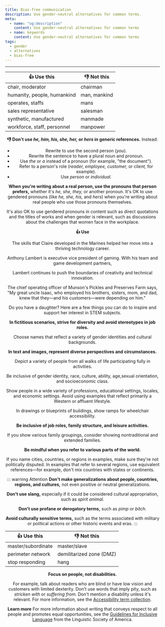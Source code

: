 ```yaml
---
title: Bias-free communication
description: Use gender-neutral alternatives for common terms.
meta:
  - name: "og:description"
    content: Use gender-neutral alternatives for common terms
  - name: keywords
    content: Use gender-neutral alternatives for common terms
tags:
  - gender
  - alternatives
  - bias-free
---
```


<Header/>

---

| :thumbsup: Use this         | :thumbsdown: Not this   |
|-----------------------------|-------------------------|
| chair, moderator            | chairman                |
| humanity, people, humankind | man, mankind            |
| operates, staffs            |     mans                |
| sales representative        |   salesman              |
| synthetic, manufactured     |   manmade               |
| workforce, staff, personnel |   manpower              |

**:thumbsdown: Don't use *he, him, his, she, her,* or *hers* in generic references.** Instead:
- Rewrite to use the second person (*you*).
- Rewrite the sentence to have a plural noun and pronoun.
- Use *the* or *a* instead of a pronoun (for example, "the document").
- Refer to a person's role (*reader, employee, customer,* or *client,* for example).
- Use *person* or *individual.*

**When you're writing about a real person, use the pronouns that person prefers,** whether it's *he, she, they,* 
or another pronoun.
It's OK to use gendered pronouns (like *he, she, his,* and *hers*) when you're
writing about real people who use those pronouns themselves.

It's also OK to use gendered pronouns in content such as direct quotations and the titles of works and when gender
is relevant, such as discussions about the challenges that women face in the workplace.

**:thumbsup: Use**

The skills that Claire developed in the Marines helped her move into a thriving technology career.

Anthony Lambert is executive vice president of gaming. With his team and game development partners,

Lambert continues to push the boundaries of creativity and technical innovation.

The chief operating officer of Munson's Pickles and Preserves Farm says, "My great uncle Isaac, who employed
his brothers, sisters, mom, and dad, knew that they—and his customers—were depending on him."

Do you have a daughter?
Here are a few things you can do to inspire and support her interest in STEM subjects.

**In fictitious scenarios, strive for diversity and avoid stereotypes in job roles.**

Choose names that reflect a variety of gender identities and cultural backgrounds.

**In text and images, represent diverse perspectives and circumstances.**

Depict a variety of people from all walks of life participating fully in activities.

Be inclusive of gender identity, race, culture, ability, age,sexual orientation, and socioeconomic class.

Show people in a wide variety of professions, educational settings,
locales, and economic settings. Avoid using examples that reflect primarily a Western or affluent lifestyle.

In drawings or blueprints of buildings, show ramps for wheelchair accessibility.

**Be inclusive of job roles, family structure, and leisure activities.**

If you show various family groupings, consider showing nontraditional and extended families.

**Be mindful when you refer to various parts of the world.**

If you name cities, countries, or regions in examples, make sure they're not politically disputed.
In examples that refer to several regions, use equivalent references—for example, don't mix countries with states or continents.

::: warning Attention
**Don't make generalizations about people, countries, regions, and cultures,** not even positive or neutral generalizations.

**Don't use slang,** especially if it could be considered cultural appropriation, such as *spirit animal.*

**Don't use profane or derogatory terms,** such as *pimp* or *bitch.*

**Avoid culturally sensitive terms,** such as the terms associated with military or political actions or other historic events and eras.
:::

| :thumbsup: Use this | :thumbsdown: Not this    |
|---------------------|--------------------------|
| master/subordinate  | master/slave             |
| perimeter network   | demilitarized zone (DMZ) |
|  stop responding    | hang                     |


**Focus on people, not disabilities.**

For example, talk about readers who are blind or have low vision and customers with limited dexterity.
Don't use words that imply pity, such as *stricken with* or *suffering from.*
Don't mention a disability unless it's relevant.
For more information, see the [Accessibility term collection](~/a-z-word-list-term-collections/term-collections/accessibility-terms.md). 

**Learn more**
For more information about writing that conveys respect to all people and promotes equal opportunities, see the [Guidelines for Inclusive Language](http://www.linguisticsociety.org/content/guidelines-inclusive-language "Linguistic Society of America's guidelines for inclusive language") from the Linguistic Society of America.
